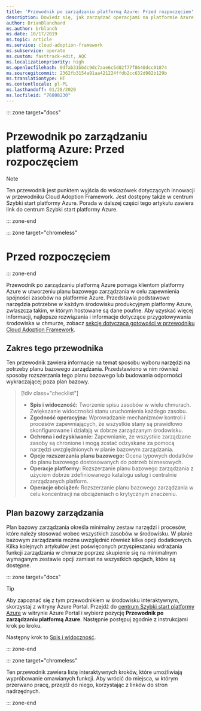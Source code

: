 ```yaml
---
title: 'Przewodnik po zarządzaniu platformą Azure: Przed rozpoczęciem'
description: Dowiedz się, jak zarządzać operacjami na platformie Azure, korzystając z tych wskazówek krok po kroku.
author: BrianBlanchard
ms.author: brblanch
ms.date: 10/17/2019
ms.topic: article
ms.service: cloud-adoption-framework
ms.subservice: operate
ms.custom: fasttrack-edit, AQC
ms.localizationpriority: high
ms.openlocfilehash: 0dfab31bbdc9dc7aae6c5d82f77f8640dcc01874
ms.sourcegitcommit: 2362fb3154a91aa421224ffdb2cc632d982b129b
ms.translationtype: HT
ms.contentlocale: pl-PL
ms.lasthandoff: 01/28/2020
ms.locfileid: "76808230"
---
```

::: zone target="docs"

# <a name="azure-management-guide-before-you-start"></a>Przewodnik po zarządzaniu platformą Azure: Przed rozpoczęciem

> [!NOTE]
> Ten przewodnik jest punktem wyjścia do wskazówek dotyczących innowacji w przewodniku Cloud Adoption Framework. Jest dostępny także w centrum Szybki start platformy Azure. Porada w dalszej części tego artykułu zawiera link do centrum Szybki start platformy Azure.

::: zone-end

::: zone target="chromeless"

# <a name="before-you-start"></a>Przed rozpoczęciem

::: zone-end

Przewodnik po zarządzaniu platformą Azure pomaga klientom platformy Azure w utworzeniu planu bazowego zarządzania w celu zapewnienia spójności zasobów na platformie Azure. Przedstawia podstawowe narzędzia potrzebne w każdym środowisku produkcyjnym platformy Azure, zwłaszcza takim, w którym hostowane są dane poufne. Aby uzyskać więcej informacji, najlepsze rozwiązania i informacje dotyczące przygotowywania środowiska w chmurze, zobacz [sekcję dotyczącą gotowości w przewodniku Cloud Adoption Framework](../index.md).

## <a name="scope-of-this-guide"></a>Zakres tego przewodnika

Ten przewodnik zawiera informacje na temat sposobu wyboru narzędzi na potrzeby planu bazowego zarządzania. Przedstawiono w nim również sposoby rozszerzania tego planu bazowego lub budowania odporności wykraczającej poza plan bazowy.

> [!div class="checklist"]
>
> - **Spis i widoczność:** Tworzenie spisu zasobów w wielu chmurach. Zwiększanie widoczności stanu uruchomienia każdego zasobu.
> - **Zgodność operacyjna:** Wprowadzanie mechanizmów kontroli i procesów zapewniających, że wszystkie stany są prawidłowo skonfigurowane i działają w dobrze zarządzanym środowisku.
> - **Ochrona i odzyskiwanie:** Zapewnianie, że wszystkie zarządzane zasoby są chronione i mogą zostać odzyskane za pomocą narzędzi uwzględnionych w planie bazowym zarządzania.
> - **Opcje rozszerzania planu bazowego:** Ocena typowych dodatków do planu bazowego dostosowanych do potrzeb biznesowych.
> - **Operacje platformy:** Rozszerzanie planu bazowego zarządzania z użyciem dobrze zdefiniowanego katalogu usług i centralnie zarządzanych platform.
> - **Operacje obciążeń:** Rozszerzanie planu bazowego zarządzania w celu koncentracji na obciążeniach o krytycznym znaczeniu.

## <a name="management-baseline"></a>Plan bazowy zarządzania

Plan bazowy zarządzania określa minimalny zestaw narzędzi i procesów, które należy stosować wobec wszystkich zasobów w środowisku. W planie bazowym zarządzania można uwzględnić również kilka opcji dodatkowych. Kilka kolejnych artykułów jest poświęconych przyspieszaniu wdrażania funkcji zarządzania w chmurze poprzez skupienie się na minimalnym wymaganym zestawie opcji zamiast na wszystkich opcjach, które są dostępne.

::: zone target="docs"

> [!TIP]
> Aby zapoznać się z tym przewodnikiem w środowisku interaktywnym, skorzystaj z witryny Azure Portal. Przejdź do [centrum Szybki start platformy Azure](https://portal.azure.com/?feature.quickstart=true#blade/Microsoft_Azure_Resources/QuickstartCenterBlade) w witrynie Azure Portal i wybierz pozycję **Przewodnik po zarządzaniu platformą Azure**. Następnie postępuj zgodnie z instrukcjami krok po kroku.

Następny krok to [Spis i widoczność](./inventory.md).

::: zone-end

::: zone target="chromeless"

Ten przewodnik zawiera listę interaktywnych kroków, które umożliwiają wypróbowanie omawianych funkcji. Aby wrócić do miejsca, w którym przerwano pracę, przejdź do niego, korzystając z linków do stron nadrzędnych.

::: zone-end
